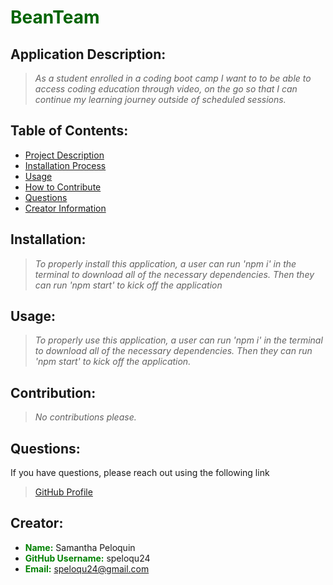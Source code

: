 # <span style="color:darkgreen"> **BeanTeam**</span>

  ## Application Description:
  > *As a student enrolled in a coding boot camp I want to to be able to access coding education through video, on the go so that I can continue my learning journey outside of scheduled sessions.*

  ## Table of Contents:

  * [Project Description](#description)
  * [Installation Process](#installation)
  * [Usage](#usage)
  * [How to Contribute](#contribution)
  * [Questions](#questions)
  * [Creator Information](#creator)

  ## Installation:
  > *To properly install this application, a user can run 'npm i' in the terminal to download all of the necessary dependencies. Then they can run 'npm start' to kick off the application*

  ## Usage:
  > *To properly use this application, a user can run 'npm i' in the terminal to download all of the necessary dependencies. Then they can run 'npm start' to kick off the application.*

  ## Contribution:
  > *No contributions please.*

  ## Questions:
  If you have questions, please reach out using the following link
  >[GitHub Profile](http://github.com/speloqu24)


  ## Creator:
  * <span style="color:green">**Name:**</span> Samantha Peloquin
  * <span style="color:green">**GitHub Username:**</span> speloqu24
  * <span style="color:green">**Email:**</span> speloqu24@gmail.com

